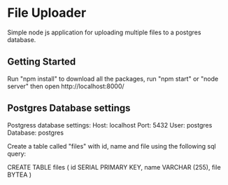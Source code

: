 # File Uploader

Simple node js application for uploading multiple files to a postgres database.

## Getting Started

Run "npm install" to download all the packages, run "npm start" or "node server" then open http://localhost:8000/

## Postgres Database settings

Postgress database settings:
Host: localhost
Port: 5432
User: postgres
Database: postgres

Create a table called "files" with id, name and file using the following sql query:

CREATE TABLE files (
	id SERIAL PRIMARY KEY,
	name VARCHAR (255),
    	file BYTEA
)
